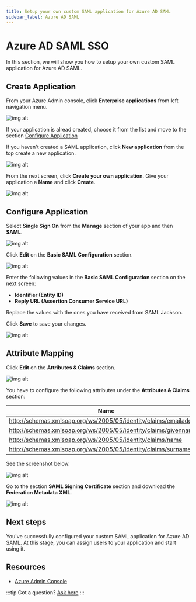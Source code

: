 ```yaml
---
title: Setup your own custom SAML application for Azure AD SAML
sidebar_label: Azure AD SAML
---
```


# Azure AD SAML SSO

In this section, we will show you how to setup your own custom SAML application for Azure AD SAML.

## Create Application

From your Azure Admin console, click **Enterprise applications** from left navigation menu.

![img alt](/img/sso-providers/azure/1.png)

If your application is alread created, choose it from the list and move to the section [Configure Application](#configure-application)

If you haven't created a SAML application, click **New application** from the top create a new application.

![img alt](/img/sso-providers/azure/2.png)

From the next screen, click **Create your own application**. Give your application a **Name** and click **Create**.

![img alt](/img/sso-providers/azure/3.png)

## Configure Application

Select **Single Sign On** from the **Manage** section of your app and then **SAML**.

![img alt](/img/sso-providers/azure/4.png)

Click **Edit** on the **Basic SAML Configuration** section.

![img alt](/img/sso-providers/azure/5.png)

Enter the following values in the **Basic SAML Configuration** section on the next screen:

- **Identifier (Entity ID)**
- **Reply URL (Assertion Consumer Service URL)**

Replace the values with the ones you have received from SAML Jackson.

Click **Save** to save your changes.

![img alt](/img/sso-providers/azure/6.png)

## Attribute Mapping

Click **Edit** on the **Attributes & Claims** section.

![img alt](/img/sso-providers/azure/7.png)

You have to configure the following attributes under the **Attributes & Claims** section:

| Name                                                               | Value                  |
| ------------------------------------------------------------------ | ---------------------- |
| http://schemas.xmlsoap.org/ws/2005/05/identity/claims/emailaddress | user.email             |
| http://schemas.xmlsoap.org/ws/2005/05/identity/claims/givenname    | user.givenname         |
| http://schemas.xmlsoap.org/ws/2005/05/identity/claims/name         | user.userprincipalname |
| http://schemas.xmlsoap.org/ws/2005/05/identity/claims/surname      | user.surname           |

See the screenshot below.

![img alt](/img/sso-providers/azure/8.png)

Go to the section **SAML Signing Certificate** section and download the **Federation Metadata XML**.

![img alt](/img/sso-providers/azure/9.png)

## Next steps

You've successfully configured your custom SAML application for Azure AD SAML. At this stage, you can assign users to your application and start using it.

## Resources

- [Azure Admin Console](https://portal.azure.com/)

:::tip
Got a question? [Ask here](https://discord.gg/uyb7pYt4Pa)
:::
